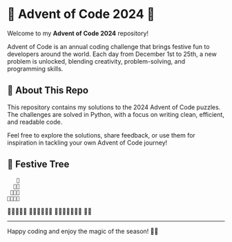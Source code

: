 # 🎄 Advent of Code 2024 🎄

Welcome to my **Advent of Code 2024** repository! 

Advent of Code is an annual coding challenge that brings festive fun to developers around the world. Each day from December 1st to 25th, a new problem is unlocked, blending creativity, problem-solving, and programming skills.

## 🎅 About This Repo
This repository contains my solutions to the 2024 Advent of Code puzzles. The challenges are solved in Python, with a focus on writing clean, efficient, and readable code.

Feel free to explore the solutions, share feedback, or use them for inspiration in tackling your own Advent of Code journey!

## 🎄 Festive Tree

       🎄
      🎄🎄
     🎄🎄🎄
    🎄🎄🎄🎄
   🎄🎄🎄🎄🎄
  🎄🎄🎄🎄🎄🎄
 🎄🎄🎄🎄🎄🎄🎄
      🎁🎁

---

Happy coding and enjoy the magic of the season! 🎄✨